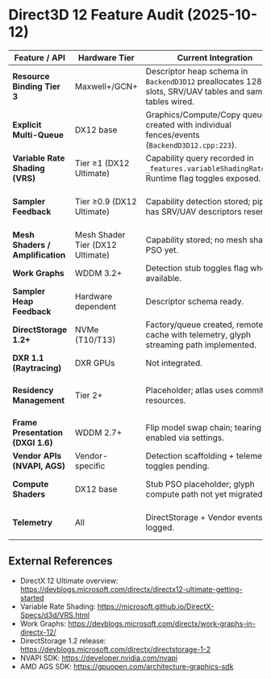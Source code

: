 # Direct3D 12 Feature Audit (2025-10-12)

| Feature / API | Hardware Tier | Current Integration | Gaps / Next Actions |
|---------------|---------------|---------------------|---------------------|
| **Resource Binding Tier 3** | Maxwell+/GCN+ | Descriptor heap schema in `BackendD3D12` preallocates 128 slots, SRV/UAV tables and sampler tables wired. | Audit descriptor reuse for compute path; add residency tracking for atlas textures. |
| **Explicit Multi-Queue** | DX12 base | Graphics/Compute/Copy queues created with individual fences/events (`BackendD3D12.cpp:223`). | Copy queue not yet leveraged for streamed glyph uploads (DirectStorage path currently copy-through compute queue). |
| **Variable Rate Shading (VRS)** | Tier ≥1 (DX12 Ultimate) | Capability query recorded in `_features.variableShadingRateTier`. Runtime flag toggles exposed. | Implement per-draw shading rate image + rate combiners when hardware supports. |
| **Sampler Feedback** | Tier ≥0.9 (DX12 Ultimate) | Capability detection stored; pipeline has SRV/UAV descriptors reserved. | Generate feedback map for glyph atlas to drive DirectStorage residency and implement eviction heuristics. |
| **Mesh Shaders / Amplification** | Mesh Shader Tier (DX12 Ultimate) | Capability stored; no mesh shader PSO yet. | Prototype instanced quad amplification shader to offload vertex duplication. |
| **Work Graphs** | WDDM 3.2+ | Detection stub toggles flag when available. | Investigate GPU-driven draw call building for glyph batches. |
| **Sampler Heap Feedback** | Hardware dependent | Descriptor schema ready. | Need instrumentation to monitor descriptor heap pressure at runtime. |
| **DirectStorage 1.2+** | NVMe (T10/T13) | Factory/queue created, remote 9P cache with telemetry, glyph streaming path implemented. | Integrate copy queue, add asynchronous decompression for future GPU formats. |
| **DXR 1.1 (Raytracing)** | DXR GPUs | Not integrated. | Evaluate optional raytraced CRT/blur effects; provide feature toggle. |
| **Residency Management** | Tier 2+ | Placeholder; atlas uses committed resources. | Add `ID3D12Device3::EnqueueMakeResident` for large atlas textures and sampler feedback results. |
| **Frame Presentation (DXGI 1.6)** | WDDM 2.7+ | Flip model swap chain; tearing enabled via settings. | Add HDR metadata negotiation and VRR telemetry. |
| **Vendor APIs (NVAPI, AGS)** | Vendor-specific | Detection scaffolding + telemetry; toggles pending. | Invoke Reflex/Anti-Lag APIs when flags set; capture driver error codes. |
| **Compute Shaders** | DX12 base | Stub PSO placeholder; glyph compute path not yet migrated. | Port glyph rasterization + background grid generation to D3D12 compute queue. |
| **Telemetry** | All | DirectStorage + Vendor events logged. | Add PIX GPU markers for VRS/Sampler feedback path, integrate into HUD. |

## External References
- DirectX 12 Ultimate overview: https://devblogs.microsoft.com/directx/directx12-ultimate-getting-started
- Variable Rate Shading: https://microsoft.github.io/DirectX-Specs/d3d/VRS.html
- Work Graphs: https://devblogs.microsoft.com/directx/work-graphs-in-directx-12/
- DirectStorage 1.2 release: https://devblogs.microsoft.com/directx/directstorage-1-2
- NVAPI SDK: https://developer.nvidia.com/nvapi
- AMD AGS SDK: https://gpuopen.com/architecture-graphics-sdk
